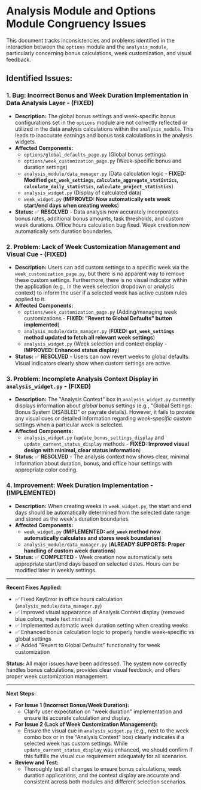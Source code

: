 # Analysis Module and Options Module Congruency Issues

This document tracks inconsistencies and problems identified in the interaction between the `options` module and the `analysis_module`, particularly concerning bonus calculations, week customization, and visual feedback.

## Identified Issues:

### 1. Bug: Incorrect Bonus and Week Duration Implementation in Data Analysis Layer - **(FIXED)**

- **Description:** The global bonus settings and week-specific bonus configurations set in the `options` module are not correctly reflected or utilized in the data analysis calculations within the `analysis_module`. This leads to inaccurate earnings and bonus task calculations in the analysis widgets.
- **Affected Components:**
    - `options/global_defaults_page.py` (Global bonus settings)
    - `options/week_customization_page.py` (Week-specific bonus and duration settings)
    - `analysis_module/data_manager.py` (Data calculation logic - **FIXED: Modified `get_week_settings`, `calculate_aggregate_statistics`, `calculate_daily_statistics`, `calculate_project_statistics`**)
    - `analysis_widget.py` (Display of calculated data)
    - `week_widget.py` (**IMPROVED: Now automatically sets week start/end days when creating weeks**)
- **Status:** ✅ **RESOLVED** - Data analysis now accurately incorporates bonus rates, additional bonus amounts, task thresholds, and custom week durations. Office hours calculation bug fixed. Week creation now automatically sets duration boundaries.

### 2. Problem: Lack of Week Customization Management and Visual Cue - **(FIXED)**

- **Description:** Users can add custom settings to a specific week via the `week_customization_page.py`, but there is no apparent way to remove these custom settings. Furthermore, there is no visual indicator within the application (e.g., in the week selection dropdown or analysis context) to inform the user if a selected week has active custom rules applied to it.
- **Affected Components:**
    - `options/week_customization_page.py` (Adding/managing week customizations - **FIXED: "Revert to Global Defaults" button implemented**)
    - `analysis_module/data_manager.py` (**FIXED: `get_week_settings` method updated to fetch all relevant week settings**)
    - `analysis_widget.py` (Week selection and context display - **IMPROVED: Enhanced status display**)
- **Status:** ✅ **RESOLVED** - Users can now revert weeks to global defaults. Visual indicators clearly show when custom settings are active.

### 3. Problem: Incomplete Analysis Context Display in `analysis_widget.py` - **(FIXED)**

- **Description:** The "Analysis Context" box in `analysis_widget.py` currently displays information about *global* bonus settings (e.g., "Global Settings: Bonus System DISABLED" or payrate details). However, it fails to provide any visual cues or detailed information regarding *week-specific* custom settings when a particular week is selected.
- **Affected Components:**
    - `analysis_widget.py` (`update_bonus_settings_display` and `update_current_status_display` methods - **FIXED: Improved visual design with minimal, clear status information**)
- **Status:** ✅ **RESOLVED** - The analysis context now shows clear, minimal information about duration, bonus, and office hour settings with appropriate color coding.

### 4. Improvement: Week Duration Implementation - **(IMPLEMENTED)**

- **Description:** When creating weeks in `week_widget.py`, the start and end days should be automatically determined from the selected date range and stored as the week's duration boundaries.
- **Affected Components:**
    - `week_widget.py` (**IMPLEMENTED: `add_week` method now automatically calculates and stores week boundaries**)
    - `analysis_module/data_manager.py` (**ALREADY SUPPORTS: Proper handling of custom week durations**)
- **Status:** ✅ **COMPLETED** - Week creation now automatically sets appropriate start/end days based on selected dates. Hours can be modified later in weekly settings.

---
**Recent Fixes Applied:**
- ✅ Fixed KeyError in office hours calculation (`analysis_module/data_manager.py`)
- ✅ Improved visual appearance of Analysis Context display (removed blue colors, made text minimal)
- ✅ Implemented automatic week duration setting when creating weeks
- ✅ Enhanced bonus calculation logic to properly handle week-specific vs global settings
- ✅ Added "Revert to Global Defaults" functionality for week customization

**Status:** All major issues have been addressed. The system now correctly handles bonus calculations, provides clear visual feedback, and offers proper week customization management.

---
**Next Steps:**
- **For Issue 1 (Incorrect Bonus/Week Duration):**
    - Clarify user expectation on "week duration" implementation and ensure its accurate calculation and display.
- **For Issue 2 (Lack of Week Customization Management):**
    - Ensure the visual cue in `analysis_widget.py` (e.g., next to the week combo box or in the "Analysis Context" box) clearly indicates if a selected week has custom settings. While `update_current_status_display` was enhanced, we should confirm if this fulfills the visual cue requirement adequately for all scenarios.
- **Review and Test:**
    - Thoroughly test all changes to ensure bonus calculations, week duration applications, and the context display are accurate and consistent across both modules and different selection scenarios. 
